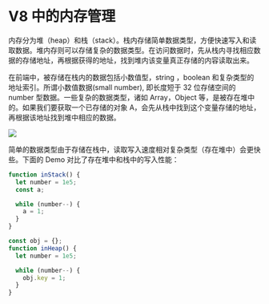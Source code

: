# V8 中的内存管理

内存分为堆（heap）和栈（stack）。栈内存储简单数据类型，方便快速写入和读取数据。堆内存则可以存储复杂的数据类型。在访问数据时，先从栈内寻找相应数据的存储地址，再根据获得的地址，找到堆内该变量真正存储的内容读取出来。

在前端中，被存储在栈内的数据包括小数值型，string ，boolean 和复杂类型的地址索引。所谓小数值数据(small number), 即长度短于 32 位存储空间的 number 型数据。一些复杂的数据类型，诸如 Array，Object 等，是被存在堆中的。如果我们要获取一个已存储的对象 A，会先从栈中找到这个变量存储的地址，再根据该地址找到堆中相应的数据。

![](https://i.postimg.cc/J0GnS4dB/image.png)

简单的数据类型由于存储在栈中，读取写入速度相对复杂类型（存在堆中）会更快些。下面的 Demo 对比了存在堆中和栈中的写入性能：

```js
function inStack() {
  let number = 1e5;
  const a;

  while (number--) {
    a = 1;
  }
}

const obj = {};
function inHeap() {
  let number = 1e5;

  while (number--) {
    obj.key = 1;
  }
}
```
